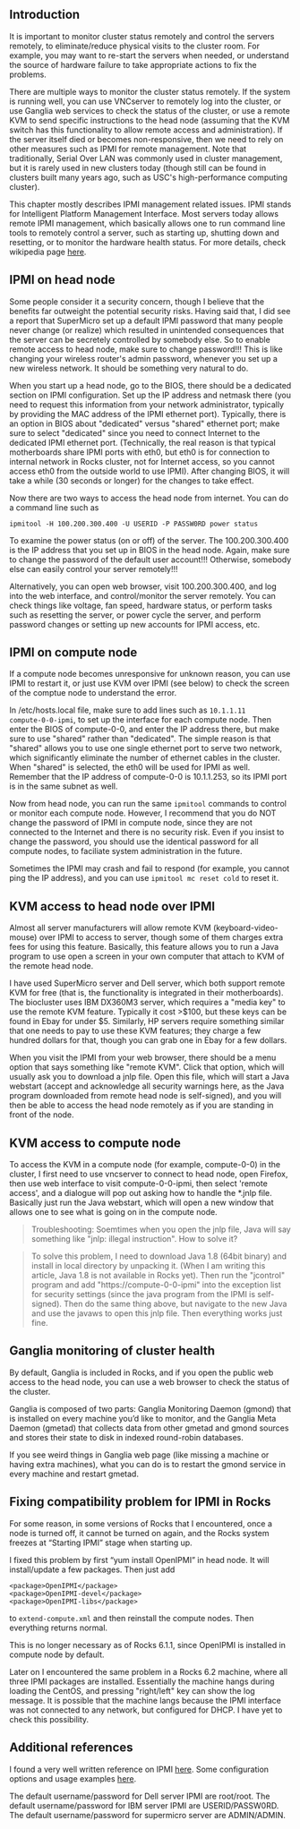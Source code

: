 ## Introduction

It is important to monitor cluster status remotely and control the servers remotely, to eliminate/reduce physical visits to the cluster room. For example, you may want to re-start the servers when needed, or understand the source of hardware failure to take appropriate actions to fix the problems.

There are multiple ways to monitor the cluster status remotely. If the system is running well, you can use VNCserver to remotely log into the cluster, or use Ganglia web services to check the status of the cluster, or use a remote KVM to send specific instructions to the head node (assuming that the KVM switch has this functionality to allow remote access and administration). If the server itself died or becomes non-responsive, then we need to rely on other measures such as IPMI for remote management. Note that traditionally, Serial Over LAN was commonly used in cluster management, but it is rarely used in new clusters today (though still can be found in clusters built many years ago, such as USC's high-performance computing cluster).

This chapter mostly describes IPMI management related issues. IPMI stands for Intelligent Platform Management Interface. Most servers today allows remote IPMI management, which basically allows one to run command line tools to remotely control a server, such as starting up, shutting down and resetting, or to monitor the hardware health status. For more details, check wikipedia page [here](https://en.wikipedia.org/wiki/Intelligent_Platform_Management_Interface).

## IPMI on head node

Some people consider it a security concern, though I believe that the benefits far outweight the potential security risks. Having said that, I did see a report that SuperMicro set up a default IPMI password that many people never change (or realize) which resulted in unintended consequences that the server can be secretely controlled by somebody else. So to enable remote access to head node, make sure to change password!!! This is like changing your wireless router's admin password, whenever you set up a new wireless network. It should be something very natural to do.

When you start up a head node, go to the BIOS, there should be a dedicated section on IPMI configuration. Set up the IP address and netmask there (you need to request this information from your network administrator, typically by providing the MAC address of the IPMI ethernet port). Typically, there is an option in BIOS about "dedicated" versus "shared" ethernet port; make sure to select "dedicated" since you need to connect Internet to the dedicated IPMI ethernet port. (Technically, the real reason is that typical motherboards share IPMI ports with eth0, but eth0 is for connection to internal network in Rocks cluster, not for Internet access, so you cannot access eth0 from the outside world to use IPMI). After changing BIOS, it will take a while (30 seconds or longer) for the changes to take effect.

Now there are two ways to access the head node from internet. You can do a command line such as

```
ipmitool -H 100.200.300.400 -U USERID -P PASSW0RD power status

```

To examine the power status (on or off) of the server. The 100.200.300.400 is the IP address that you set up in BIOS in the head node. Again, make sure to change the password of the default user account!!! Otherwise, somebody else can easily control your server remotely!!!

Alternatively, you can open web browser, visit 100.200.300.400, and log into the web interface, and control/monitor the server remotely. You can check things like voltage, fan speed, hardware status, or perform tasks such as resetting the server, or power cycle the server, and perform password changes or setting up new accounts for IPMI access, etc.

## IPMI on compute node

If a compute node becomes unresponsive for unknown reason, you can use IPMI to restart it, or just use KVM over IPMI (see below) to check the screen of the comptue node to understand the error.

In /etc/hosts.local file, make sure to add lines such as `10.1.1.11       compute-0-0-ipmi`, to set up the interface for each compute node. Then enter the BIOS of compute-0-0, and enter the IP address there, but make sure to use "shared" rather than "dedicated". The simple reason is that "shared" allows you to use one single ethernet port to serve two network, which significantly eliminate the number of ethernet cables in the cluster. When "shared" is selected, the eth0 will be used for IPMI as well. Remember that the IP address of compute-0-0 is 10.1.1.253, so its IPMI port is in the same subnet as well.

Now from head node, you can run the same `ipmitool` commands to control or monitor each compute node. However, I recommend that you do NOT change the password of IPMI in compute node, since they are not connected to the Internet and there is no security risk. Even if you insist to change the password, you should use the identical password for all compute nodes, to faciliate system administration in the future.

Sometimes the IPMI may crash and fail to respond (for example, you cannot ping the IP address), and you can use `ipmitool mc reset cold` to reset it.

## KVM access to head node over IPMI

Almost all server manufacturers will allow remote KVM (keyboard-video-mouse) over IPMI to access to server, though some of them charges extra fees for using this feature. Basically, this feature allows you to run a Java program to use open a screen in your own computer that attach to KVM of the remote head node.

I have used SuperMicro server and Dell server, which both support remote KVM for free (that is, the functionality is integrated in their motherboards). The biocluster uses IBM DX360M3 server, which requires a "media key" to use the remote KVM feature. Typically it cost >$100, but these keys can be found in Ebay for under $5. Similarly, HP servers require something similar that one needs to pay to use these KVM features; they charge a few hundred dollars for that, though you can grab one in Ebay for a few dollars.

When you visit the IPMI from your web browser, there should be a menu option that says something like "remote KVM". Click that option, which will usually ask you to download a jnlp file. Open this file, which will start a Java webstart (accept and acknowledge all security warnings here, as the Java program downloaded from remote head node is self-signed), and you will then be able to access the head node remotely as if you are standing in front of the node.

## KVM access to compute node

To access the KVM in a compute node (for example, compute-0-0) in the cluster, I first need to use vncserver to connect to head node, open Firefox, then use web interface to visit compute-0-0-ipmi, then select 'remote access', and a dialogue will pop out asking how to handle the *.jnlp file. Basically just run the Java webstart, which will open a new window that allows one to see what is going on in the compute node.

> Troubleshooting: Soemtimes when you open the jnlp file, Java will say something like "jnlp: illegal instruction". How to solve it?

> To solve this problem, I need to download Java 1.8 (64bit binary) and install in local directory by unpacking it. (When I am writing this article, Java 1.8 is not available in Rocks yet). Then run the "jcontrol" program and add "https://compute-0-0-ipmi" into the exception list for security settings (since the java program from the IPMI is self-signed). Then do the same thing above, but navigate to the new Java and use the javaws to open this jnlp file. Then everything works just fine.

## Ganglia monitoring of cluster health

By default, Ganglia is included in Rocks, and if you open the public web access to the head node, you can use a web browser to check the status of the cluster.

Ganglia is composed of two parts: Ganglia Monitoring Daemon (gmond) that is installed on every machine you’d like to monitor, and the Ganglia Meta Daemon (gmetad) that collects data from other gmetad and gmond sources and stores their state to disk in indexed round-robin databases.

If you see weird things in Ganglia web page (like missing a machine or having extra machines), what you can do is to restart the gmond service in every machine and restart gmetad.

## Fixing compatibility problem for IPMI in Rocks

For some reason, in some versions of Rocks that I encountered, once a node is turned off, it cannot be turned on again, and the Rocks system freezes at “Starting IPMI” stage when starting up.

I fixed this problem by first “yum install OpenIPMI” in head node. It will install/update a few packages. Then just add

```
<package>OpenIPMI</package>
<package>OpenIPMI-devel</package>
<package>OpenIPMI-libs</package>
```

to `extend-compute.xml` and then reinstall the compute nodes. Then everything returns normal.

This is no longer necessary as of Rocks 6.1.1, since OpenIPMI is installed in compute node by default.

Later on I encountered the same problem in a Rocks 6.2 machine, where all three IPMI packages are installed. Essentially the machine hangs during loading the CentOS, and pressing "right/left" key can show the log message. It is possible that the machine langs because the IPMI interface was not connected to any network, but configured for DHCP. I have yet to check this possibility.

## Additional references

I found a very well written reference on IPMI [here](http://wiki.adamsweet.org/doku.php?id=ipmi_on_linux). Some configuration options and usage examples [here](https://lonesysadmin.net/2007/06/21/how-to-configure-ipmi-on-a-dell-poweredge-running-red-hat-enterprise-linux/).

The default username/password for Dell server IPMI are root/root. The default username/password for IBM server IPMI are USERID/PASSW0RD. The default username/password for supermicro server are ADMIN/ADMIN.
